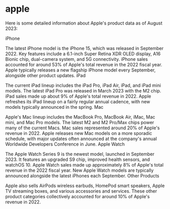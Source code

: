 # apple
Here is some detailed information about Apple's product data as of August 2023:

iPhone

The latest iPhone model is the iPhone 15, which was released in September 2022. Key features include a 6.1-inch Super Retina XDR OLED display, A16 Bionic chip, dual-camera system, and 5G connectivity.
iPhone sales accounted for around 53% of Apple's total revenue in the 2022 fiscal year.
Apple typically releases a new flagship iPhone model every September, alongside other product updates.
iPad

The current iPad lineup includes the iPad Pro, iPad Air, iPad, and iPad mini models. The latest iPad Pro was released in March 2023 with the M2 chip.
iPad sales made up about 9% of Apple's total revenue in 2022.
Apple refreshes its iPad lineup on a fairly regular annual cadence, with new models typically announced in the spring.
Mac

Apple's Mac lineup includes the MacBook Pro, MacBook Air, iMac, Mac mini, and Mac Pro models. The latest M2 and M2 Pro/Max chips power many of the current Macs.
Mac sales represented around 20% of Apple's revenue in 2022.
Apple releases new Mac models on a more sporadic schedule, with major updates often announced at the company's annual Worldwide Developers Conference in June.
Apple Watch

The Apple Watch Series 9 is the newest model, launched in September 2023. It features an upgraded S9 chip, improved health sensors, and watchOS 10.
Apple Watch sales made up approximately 8% of Apple's total revenue in the 2022 fiscal year.
New Apple Watch models are typically announced alongside the latest iPhones each September.
Other Products

Apple also sells AirPods wireless earbuds, HomePod smart speakers, Apple TV streaming boxes, and various accessories and services.
These other product categories collectively accounted for around 10% of Apple's revenue in 2022.
